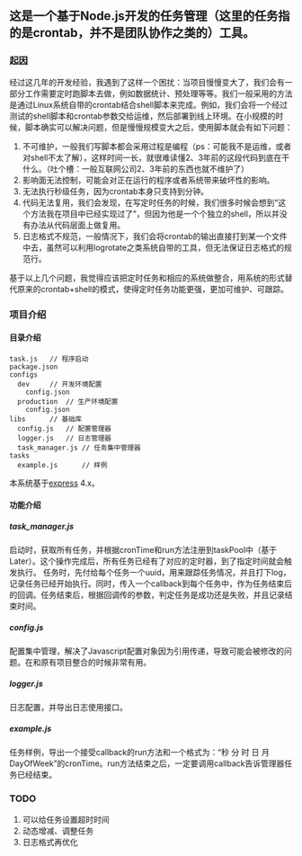 ## 这是一个基于Node.js开发的任务管理（这里的任务指的是crontab，并不是团队协作之类的）工具。

### 起因

经过这几年的开发经验，我遇到了这样一个困扰：当项目慢慢变大了，我们会有一部分工作需要定时跑脚本去做，例如数据统计、预处理等等。我们一般采用的方法是通过Linux系统自带的crontab结合shell脚本来完成。例如，我们会将一个经过测试的shell脚本和crontab参数交给运维，然后部署到线上环境。在小规模的时候，脚本确实可以解决问题，但是慢慢规模变大之后，使用脚本就会有如下问题：

1. 不可维护，一般我们写脚本都会采用过程是编程（ps：可能我不是运维，或者对shell不太了解），这样时间一长，就很难读懂2、3年前的这段代码到底在干什么。（吐个槽：一般互联网公司2、3年前的东西也就不维护了）
2. 影响面无法控制，可能会对正在运行的程序或者系统带来破坏性的影响。
3. 无法执行秒级任务，因为crontab本身只支持到分钟。
4. 代码无法复用，我们会发现，在写定时任务的时候，我们很多时候会想到“这个方法我在项目中已经实现过了”，但因为他是一个个独立的shell，所以并没有办法从代码层面上做复用。
5. 日志格式不规范，一般情况下，我们会将crontab的输出直接打到某一个文件中去，虽然可以利用logrotate之类系统自带的工具，但无法保证日志格式的规范行。

基于以上几个问题，我觉得应该把定时任务和相应的系统做整合，用系统的形式替代原来的crontab+shell的模式，使得定时任务功能更强，更加可维护、可跟踪。

### 项目介绍

#### 目录介绍

    task.js   // 程序启动
    package.json
    configs
      dev     // 开发环境配置
        config.json
      production  // 生产环境配置
        config.json
    libs      // 基础库
      config.js   // 配置管理器
      logger.js   // 日志管理器
      task_manager.js // 任务集中管理器
    tasks
      example.js      // 样例

本系统基于[express](https://github.com/strongloop/express) 4.x。

#### 功能介绍

##### task_manager.js

启动时，获取所有任务，并根据cronTime和run方法注册到taskPool中（基于Later）。这个操作完成后，所有任务已经有了对应的定时器，到了指定时间就会触发执行。
任务时，先付给每个任务一个uuid，用来跟踪任务情况，并且打下log，记录任务已经开始执行。同时，传入一个callback到每个任务中，作为任务结束后的回调。任务结束后，根据回调传的参数，判定任务是成功还是失败，并且记录结束时间。

##### config.js

配置集中管理，解决了Javascript配置对象因为引用传递，导致可能会被修改的问题。在和原有项目整合的时候非常有用。

##### logger.js

日志配置，并导出日志使用接口。

##### example.js

任务样例，导出一个接受callback的run方法和一个格式为：“秒 分 时 日 月 DayOfWeek”的cronTime。run方法结束之后，一定要调用callback告诉管理器任务已经结束。

### TODO

1. 可以给任务设置超时时间
2. 动态增减、调整任务
3. 日志格式再优化
